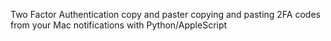 Two Factor Authentication copy and paster
copying and pasting 2FA codes from your Mac notifications with Python/AppleScript